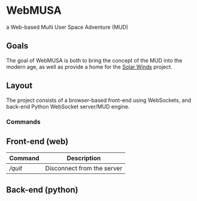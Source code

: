 # WebMUSA
a Web-based Multi User Space Adventure (MUD)

## Goals
The goal of WebMUSA is both to bring the concept of the MUD into the modern age,
as well as provide a home for the [Solar Winds](https://github.com/QBFreak/SolarWindsMARE) project.

## Layout
The project consists of a browser-based front-end using WebSockets, and back-end Python WebSocket server/MUD engine.

### Commands

## Front-end (web)
| Command | Description |
| ------- | ----------- |
| */quit* | Disconnect from the server |

## Back-end (python)
